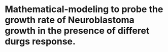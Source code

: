 # Mathematical-modeling to probe the growth rate of Neuroblastoma growth in the presence of differet durgs response.

